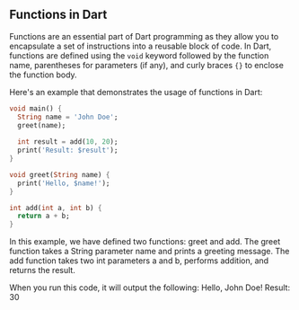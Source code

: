 ## Functions in Dart

Functions are an essential part of Dart programming as they allow you to encapsulate a set of instructions into a reusable block of code. In Dart, functions are defined using the `void` keyword followed by the function name, parentheses for parameters (if any), and curly braces `{}` to enclose the function body.

Here's an example that demonstrates the usage of functions in Dart:

```dart
void main() {
  String name = 'John Doe';
  greet(name);
  
  int result = add(10, 20);
  print('Result: $result');
}

void greet(String name) {
  print('Hello, $name!');
}

int add(int a, int b) {
  return a + b;
}
```
In this example, we have defined two functions: greet and add. The greet function takes a String parameter name and prints a greeting message. The add function takes two int parameters a and b, performs addition, and returns the result.

When you run this code, it will output the following:
Hello, John Doe!
Result: 30